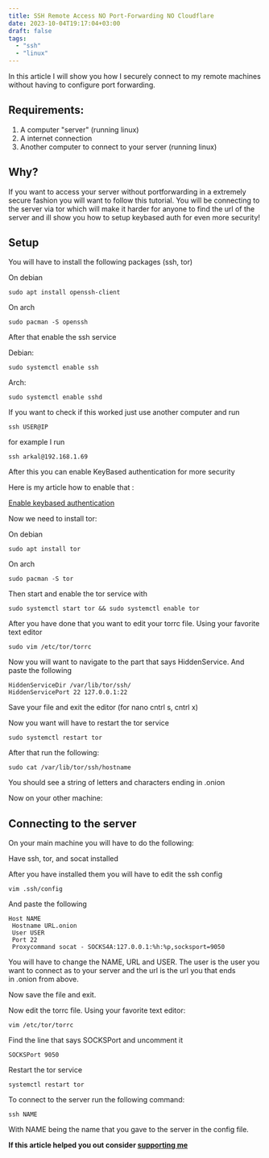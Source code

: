 ```yaml
---
title: SSH Remote Access NO Port-Forwarding NO Cloudflare
date: 2023-10-04T19:17:04+03:00
draft: false
tags:
  - "ssh"
  - "linux"
---
```

In this article I will show you how I securely connect to my remote machines without having to configure port forwarding.

## Requirements:
1. A computer "server" (running linux)
2. A internet connection
3. Another computer to connect to your server (running linux)

## Why?
If you want to access your server without portforwarding in a extremely secure fashion you will want to follow this tutorial. You will be connecting to the server via tor which will make it harder for anyone to find the url of the server and ill show you how to setup keybased auth for even more security!

## Setup
You will have to install the following packages (ssh, tor)

On debian

`sudo apt install openssh-client`

On arch

`sudo pacman -S openssh`

After that enable the ssh service

Debian:

`sudo systemctl enable ssh`

Arch:

`sudo systemctl enable sshd`

If you want to check if this worked just use another computer and run

`ssh USER@IP`

for example I run

`ssh arkal@192.168.1.69`

After this you can enable KeyBased authentication for more security

Here is my article how to enable that :

[Enable keybased authentication](https://4rkal.com/posts/sssh/)

Now we need to install tor:

On debian

`sudo apt install tor`

On arch

`sudo pacman -S tor`

Then start and enable the tor service with

`sudo systemctl start tor && sudo systemctl enable tor`

After you have done that you want to edit your torrc file. Using your favorite text editor

`sudo vim /etc/tor/torrc`

Now you will want to navigate to the part that says HiddenService. And paste the following

```
HiddenServiceDir /var/lib/tor/ssh/
HiddenServicePort 22 127.0.0.1:22
```

Save your file and exit the editor (for nano cntrl s, cntrl x)

Now you want will have to restart the tor service

`sudo systemctl restart tor`

After that run the following:

`sudo cat /var/lib/tor/ssh/hostname`

You should see a string of letters and characters ending in .onion 

Now on your other machine:

## Connecting to the server

On your main machine you will have to do the following:

Have ssh, tor, and socat installed

After you have installed them you will have to edit the ssh config

`vim .ssh/config`

And paste the following
```
Host NAME
 Hostname URL.onion
 User USER
 Port 22
 Proxycommand socat - SOCKS4A:127.0.0.1:%h:%p,socksport=9050
```

You will have to change the NAME, URL and USER. The user is the user you want to connect as to your server and the url is the url you that ends in .onion from above.

Now save the file and exit.

Now edit the torrc file. Using your favorite text editor:

`vim /etc/tor/torrc`

Find the line that says SOCKSPort and uncomment it

`SOCKSPort 9050`

Restart the tor service

`systemctl restart tor`

To connect to the server run the following command:

`ssh NAME`

With NAME being the name that you gave to the server in the config file.

**If this article helped you out consider [supporting me](https://4rkal.com/donate)**
